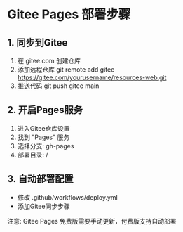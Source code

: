 # Gitee Pages 部署步骤

## 1. 同步到Gitee
1. 在 gitee.com 创建仓库
2. 添加远程仓库
   git remote add gitee https://gitee.com/yourusername/resources-web.git
3. 推送代码
   git push gitee main

## 2. 开启Pages服务
1. 进入Gitee仓库设置
2. 找到 "Pages" 服务
3. 选择分支: gh-pages
4. 部署目录: /

## 3. 自动部署配置
- 修改 .github/workflows/deploy.yml
- 添加Gitee同步步骤

注意: Gitee Pages 免费版需要手动更新，付费版支持自动部署
